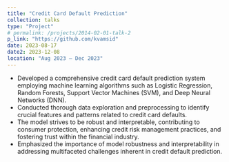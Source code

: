 ```yaml
---
title: "Credit Card Default Prediction"
collection: talks
type: "Project"
# permalink: /projects/2014-02-01-talk-2
p_link: "https://github.com/kvamsid"
date: 2023-08-17
date2: 2023-12-08
location: "Aug 2023 – Dec 2023"
---
```

* Developed a comprehensive credit card default prediction system employing machine learning algorithms such as Logistic Regression, Random Forests, Support Vector Machines (SVM), and Deep Neural Networks (DNN).
* Conducted thorough data exploration and preprocessing to identify crucial features and patterns related to credit card defaults.
* The model strives to be robust and interpretable, contributing to consumer protection, enhancing credit risk management practices, and fostering trust within the financial industry.
* Emphasized the importance of model robustness and interpretability in addressing multifaceted challenges inherent in credit default prediction.
